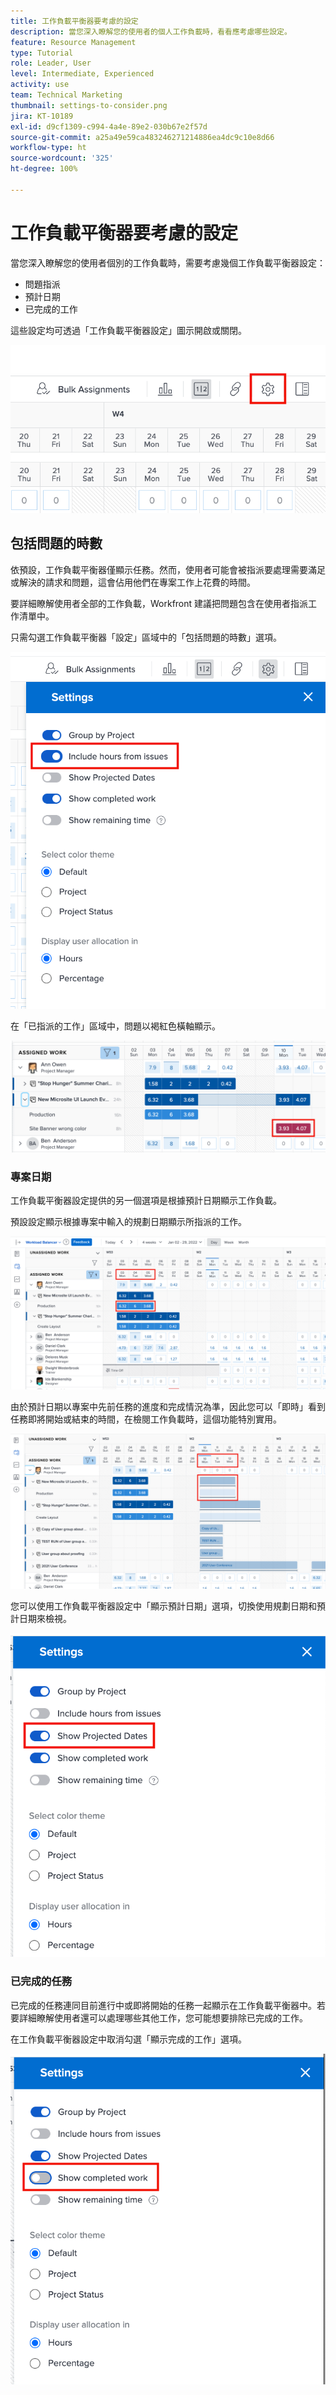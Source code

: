 ```yaml
---
title: 工作負載平衡器要考慮的設定
description: 當您深入瞭解您的使用者的個人工作負載時，看看應考慮哪些設定。
feature: Resource Management
type: Tutorial
role: Leader, User
level: Intermediate, Experienced
activity: use
team: Technical Marketing
thumbnail: settings-to-consider.png
jira: KT-10189
exl-id: d9cf1309-c994-4a4e-89e2-030b67e2f57d
source-git-commit: a25a49e59ca483246271214886ea4dc9c10e8d66
workflow-type: ht
source-wordcount: '325'
ht-degree: 100%

---
```


# 工作負載平衡器要考慮的設定

當您深入瞭解您的使用者個別的工作負載時，需要考慮幾個工作負載平衡器設定：

* 問題指派
* 預計日期
* 已完成的工作


這些設定均可透過「工作負載平衡器設定」圖示開啟或關閉。

![工作負載平衡器設定圖示](assets/STC_01.png)

## 包括問題的時數

依預設，工作負載平衡器僅顯示任務。然而，使用者可能會被指派要處理需要滿足或解決的請求和問題，這會佔用他們在專案工作上花費的時間。

要詳細瞭解使用者全部的工作負載，Workfront 建議把問題包含在使用者指派工作清單中。

只需勾選工作負載平衡器「設定」區域中的「包括問題的時數」選項。

![包括問題的時數](assets/STC_02.png)

在「已指派的工作」區域中，問題以褐紅色橫軸顯示。

![問題加強顯示](assets/STC_03.png)

### 專案日期

工作負載平衡器設定提供的另一個選項是根據預計日期顯示工作負載。

預設設定顯示根據專案中輸入的規劃日期顯示所指派的工作。

![已指派的工作及其時間段](assets/STC_04.png)

由於預計日期以專案中先前任務的進度和完成情況為準，因此您可以「即時」看到任務即將開始或結束的時間，在檢閱工作負載時，這個功能特別實用。

![即時時間段](assets/STC_05.png)

您可以使用工作負載平衡器設定中「顯示預計日期」選項，切換使用規劃日期和預計日期來檢視。

![顯示預計日期](assets/STC_06.png)

### 已完成的任務

已完成的任務連同目前進行中或即將開始的任務一起顯示在工作負載平衡器中。若要詳細瞭解使用者還可以處理哪些其他工作，您可能想要排除已完成的工作。

在工作負載平衡器設定中取消勾選「顯示完成的工作」選項。

![顯示完成的工作](assets/STC_07.png)
